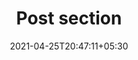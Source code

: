 ---
title: "Post section"
date: 2021-04-25T20:47:11+05:30
description: All the list of my posts
header:
  - type: typewriter
    methods:
      - typeString: Hello world!
      - pauseFor: 2500
      - deleteAll: true
      - typeString: Strings can be removed
      - pauseFor: 2500
      - deleteChars: 7
      - typeString: <strong>altered!</strong>
      - pauseFor: 2500
    options:
      loop: true
      autoStart: false
    height: 120
    paddingX: 50
    align: center
    fontSize: 44
    fontColor: "#6ddccf"
---